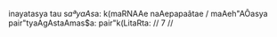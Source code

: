 inayatasya tau s$aªyaAs$a: k(maRNAAe naAepapaâtae /
maAeh"AÔasya pair"tyaAgAstaAmas$a: pair"k(LitaRta: // 7 //